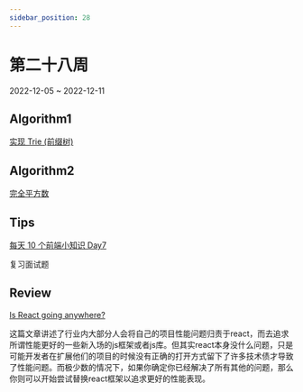 ```yaml
---
sidebar_position: 28
---
```


# 第二十八周

2022-12-05 ~ 2022-12-11

## Algorithm1

[实现 Trie (前缀树)](/leetcode/implement-trie-prefix-tree/)

## Algorithm2

[完全平方数](/leetcode/perfect-squares/)

## Tips

[每天 10 个前端小知识 Day7](https://juejin.cn/post/7130161240181047309)

复习面试题

## Review

[Is React going anywhere?](https://www.infoxicator.com/is-react-going-anywhere)

这篇文章讲述了行业内大部分人会将自己的项目性能问题归责于react，而去追求所谓性能更好的一些新入场的js框架或者js库。但其实react本身没什么问题，只是可能开发者在扩展他们的项目的时候没有正确的打开方式留下了许多技术债才导致了性能问题。而极少数的情况下，如果你确定你已经解决了所有其他的问题，那么你则可以开始尝试替换react框架以追求更好的性能表现。
